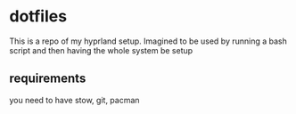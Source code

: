 # dotfiles
This is a repo of my hyprland setup. Imagined to be used by running a bash script and then having the whole system be setup
## requirements
you need to have stow, git, pacman
